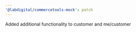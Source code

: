 ```yaml
---
'@labdigital/commercetools-mock': patch
---
```


Added additional functionality to customer and me/customer
